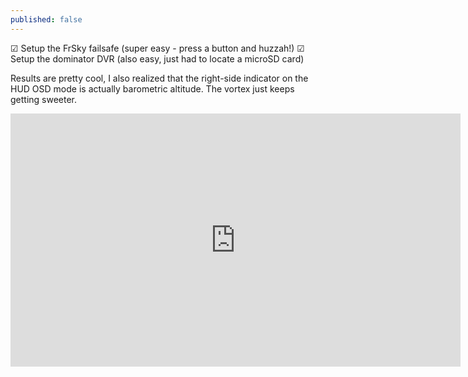 ```yaml
---
published: false
---
```


☑ Setup the FrSky failsafe (super easy - press a button and huzzah!)
☑ Setup the dominator DVR (also easy, just had to locate a microSD card)

Results are pretty cool, I also realized that the right-side indicator on the HUD OSD mode is actually barometric altitude. The vortex just keeps getting sweeter.


<iframe width="720" height="405" src="https://www.youtube.com/embed/W_bjnXNjHYg" frameborder="0" allowfullscreen></iframe>